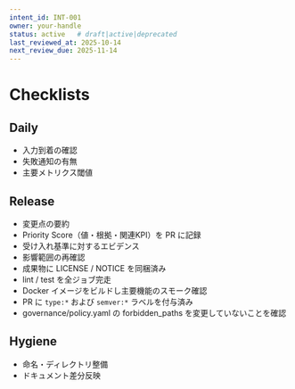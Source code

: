 ```yaml
---
intent_id: INT-001
owner: your-handle
status: active   # draft|active|deprecated
last_reviewed_at: 2025-10-14
next_review_due: 2025-11-14
---
```


# Checklists

## Daily

- 入力到着の確認
- 失敗通知の有無
- 主要メトリクス閾値

## Release

- 変更点の要約
- Priority Score（値・根拠・関連KPI）を PR に記録
- 受け入れ基準に対するエビデンス
- 影響範囲の再確認
- 成果物に LICENSE / NOTICE を同梱済み
- lint / test を全ジョブ完走
- Docker イメージをビルドし主要機能のスモーク確認
- PR に `type:*` および `semver:*` ラベルを付与済み
- governance/policy.yaml の forbidden_paths を変更していないことを確認

## Hygiene

- 命名・ディレクトリ整備
- ドキュメント差分反映
